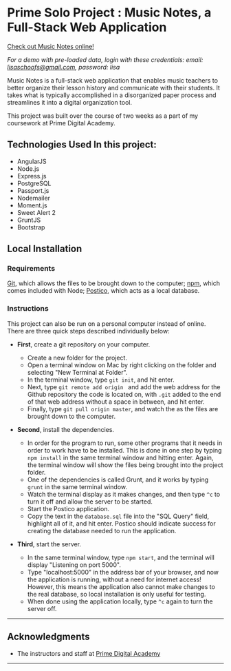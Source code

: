 # Prime Solo Project : Music Notes, a Full-Stack Web Application

[Check out Music Notes online!](https://musicnotesapp.herokuapp.com/)

*For a demo with pre-loaded data, login with these credentials: email: lisaschoofs@gmail.com, password: lisa*

Music Notes is a full-stack web application that enables music teachers to better organize their lesson history and communicate with their students. It takes what is typically accomplished in a disorganized paper process and streamlines it into a digital organization tool.

This project was built over the course of two weeks as a part of my coursework at Prime Digital Academy.

## Technologies Used In this project:
- AngularJS
- Node.js
- Express.js
- PostgreSQL
- Passport.js
- Nodemailer
- Moment.js
- Sweet Alert 2
- GruntJS
- Bootstrap

## Local Installation

### Requirements

[Git](https://git-scm.com/), which allows the files to be brought down to the computer;
[npm](https://nodejs.org/en/download/), which comes included with Node;
[Postico](https://eggerapps.at/postico/), which acts as a local database.

### Instructions

This project can also be run on a personal computer instead of online.
There are three quick steps described individually below:

- **First**, create a git repository on your computer.
    - Create a new folder for the project.
    - Open a terminal window on Mac by right clicking on the folder and selecting "New Terminal at Folder".
    - In the terminal window, type `git init`, and hit enter.
    - Next, type `git remote add origin ` and add the web address for the Github repository the code is located on, with `.git` added to the end of that web address without a space in between, and hit enter.
    - Finally, type `git pull origin master`, and watch the as the files are brought down to the computer.

- **Second**, install the dependencies.
    - In order for the program to run, some other programs that it needs in order to work have to be installed. This is done in one step by typing `npm install` in the same terminal window and hitting enter. Again, the terminal window will show the files being brought into the project folder.
    - One of the dependencies is called Grunt, and it works by typing `grunt` in the same terminal window.
    - Watch the terminal display as it makes changes, and then type `^c` to turn it off and allow the server to be started.
    - Start the Postico application.
    - Copy the text in the `database.sql` file into the "SQL Query" field, highlight all of it, and hit enter. Postico should indicate success for creating the database needed to run the application.

- **Third**, start the server.
    - In the same terminal window, type `npm start`, and the terminal will display "Listening on port 5000".
    - Type "localhost:5000" in the address bar of your browser, and now the application is running, without a need for internet access! However, this means the application also cannot make changes to the real database, so local installation is only useful for testing.
    - When done using the application locally, type `^c` again to turn the server off.

---
## Acknowledgments

- The instructors and staff at [Prime Digital Academy](https://primeacademy.io/)

---
